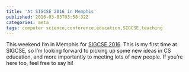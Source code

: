 ```yaml
---
title: 'At SIGCSE 2016 in Memphis'
published: 2016-03-03T03:58:32Z
categories: meta
tags: computer science,conference,education,SIGCSE,teaching
---
```


<p>This weekend I’m in Memphis for <a href="http://sigcse2016.sigcse.org/">SIGCSE 2016</a>. This is my first time at SIGCSE, so I’m looking forward to picking up some new ideas in CS education, and more importantly to meeting lots of new people. If you’re here too, feel free to say hi!</p>
<div id="refs" class="references">

</div>

